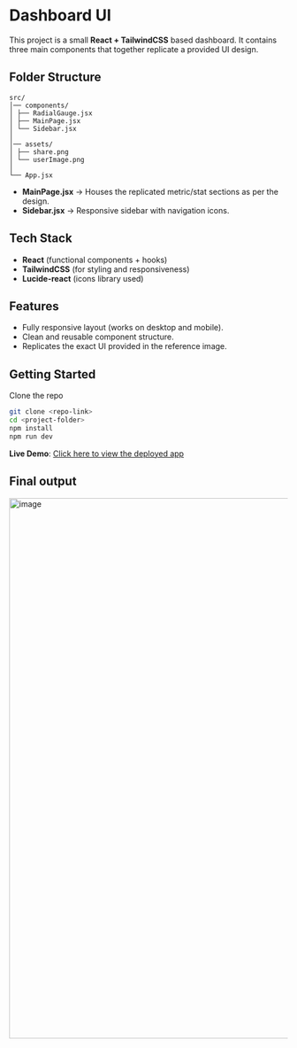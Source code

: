 # Dashboard UI  

This project is a small **React + TailwindCSS** based dashboard. It contains three main components that together replicate a provided UI design.  

## Folder Structure  
```
src/
│── components/
│ ├── RadialGauge.jsx
│ ├── MainPage.jsx
│ └── Sidebar.jsx
│
│── assets/
│ ├── share.png
│ └── userImage.png
│
└── App.jsx
```
- **MainPage.jsx** → Houses the replicated metric/stat sections as per the design.  
- **Sidebar.jsx** → Responsive sidebar with navigation icons.  

## Tech Stack  

- **React** (functional components + hooks)  
- **TailwindCSS** (for styling and responsiveness)  
- **Lucide-react** (icons library used)  

##  Features  

- Fully responsive layout (works on desktop and mobile).  
- Clean and reusable component structure.  
- Replicates the exact UI provided in the reference image.  

## Getting Started  
   Clone the repo  
   ```bash
   git clone <repo-link>
   cd <project-folder>
   npm install
   npm run dev
   ```

 **Live Demo**: [Click here to view the deployed app](https://upkraft-project.vercel.app)

## Final output
<img width="1918" height="976" alt="image" src="https://github.com/user-attachments/assets/e604e1fb-cc64-42a6-8f18-7f2e1f056ff2" />


